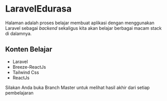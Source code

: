 # LaravelEdurasa
Halaman adalah proses belajar membuat aplikasi dengan menggunakan Laravel sebagai _backend_ sekaligus kita akan belajar berbagai macam stack di dalamnya.

## Konten Belajar
* Laravel
* Breeze-ReactJs
* Tailwind Css
* ReactJs

Silakan Anda buka Branch Master untuk melihat hasil akhir dari setiap pembelajaran

